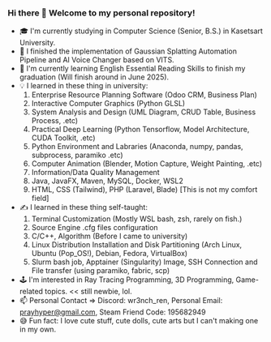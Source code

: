 ### Hi there 👋 Welcome to my personal repository!
- 🎓 I'm currently studying in Computer Science (Senior, B.S.) in Kasetsart University.
- 🔬 I finished the implementation of Gaussian Splatting Automation Pipeline and AI Voice Changer based on VITS.
- 📖 I'm currently learning English Essential Reading Skills to finish my graduation (Will finish around in June 2025).
- 💡 I learned in these thing in university:
  1. Enterprise Resource Planning Software (Odoo CRM, Business Plan)
  2. Interactive Computer Graphics (Python GLSL)
  3. System Analysis and Design (UML Diagram, CRUD Table, Business Process, .etc)
  4. Practical Deep Learning (Python Tensorflow, Model Architecture, CUDA Toolkit, .etc)
  5. Python Environment and Labraries (Anaconda, numpy, pandas, subprocess, paramiko .etc)
  7. Computer Animation (Blender, Motion Capture, Weight Painting, .etc)
  8. Information/Data Quality Management
  9. Java, JavaFX, Maven, MySQL, Docker, WSL2
  10. HTML, CSS (Tailwind), PHP (Laravel, Blade) [This is not my comfort field]
- ✍️ I learned in these thing self-taught:
  1. Terminal Customization (Mostly WSL bash, zsh, rarely on fish.)
  2. Source Engine .cfg files configuration
  3. C/C++, Algorithm (Before I came to university)
  4. Linux Distribution Installation and Disk Partitioning (Arch Linux, Ubuntu (Pop_OS!), Debian, Fedora, VirtualBox)
  5. Slurm bash job, Apptainer (Singularity) Image, SSH Connection and File transfer (using paramiko, fabric, scp)
- 🕹️ I'm interested in Ray Tracing Programming, 3D Programming, Game-related topics. << still newbie, lol.
- 📫 Personal Contact => Discord: wr3nch_ren, Personal Email: prayhyper@gmail.com, Steam Friend Code: 195682949
- 😅 Fun fact: I love cute stuff, cute dolls, cute arts but I can't making one in my own.

<!--
**Wr3nch-ren/Wr3nch-ren** is a ✨ _special_ ✨ repository because its `README.md` (this file) appears on your GitHub profile.

Here are some ideas to get you started:

- 🔭 I’m currently working on ...
- 🌱 I’m currently learning ...
- 👯 I’m looking to collaborate on ...
- 🤔 I’m looking for help with ...
- 💬 Ask me about ...
- 📫 How to reach me: ...
- 😄 Pronouns: ...
- ⚡ Fun fact: ...
-->
